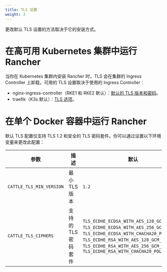 ```yaml
---
title: TLS 设置
weight: 3
---
```


更改默认 TLS 设置的方法取决于它的安装方式。

# 在高可用 Kubernetes 集群中运行 Rancher

当你在 Kubernetes 集群内安装 Rancher 时，TLS 会在集群的 Ingress Controller 上卸载。可用的 TLS 设置取决于使用的 Ingress Controller：

* nginx-ingress-controller（RKE1 和 RKE2 默认）：[默认的 TLS 版本和密码](https://kubernetes.github.io/ingress-nginx/user-guide/tls/#default-tls-version-and-ciphers)。
* traefik（K3s 默认）：[TLS 选项](https://doc.traefik.io/traefik/https/tls/#tls-options)。

# 在单个 Docker 容器中运行 Rancher

默认 TLS 配置仅支持 TLS 1.2 和安全的 TLS 密码套件。你可以通过设置以下环境变量来更改此配置：

| 参数 | 描述 | 默认 | 可用选项 |
|-----|-----|-----|-----|
| `CATTLE_TLS_MIN_VERSION` | 最小 TLS 版本 | `1.2` | `1.0`, `1.1`, `1.2`, `1.3` |
| `CATTLE_TLS_CIPHERS` | 支持的 TLS 密码套件 | `TLS_ECDHE_ECDSA_WITH_AES_128_GCM_SHA256`,<br/>`TLS_ECDHE_ECDSA_WITH_AES_256_GCM_SHA384`,<br/>`TLS_ECDHE_ECDSA_WITH_CHACHA20_POLY1305`,<br/>`TLS_ECDHE_RSA_WITH_AES_128_GCM_SHA256`,<br/>`TLS_ECDHE_RSA_WITH_AES_256_GCM_SHA384`,<br/>`TLS_ECDHE_RSA_WITH_CHACHA20_POLY1305` | 详情请参见 [Golang TLS 常量](https://golang.org/pkg/crypto/tls/#pkg-constants)。 |
